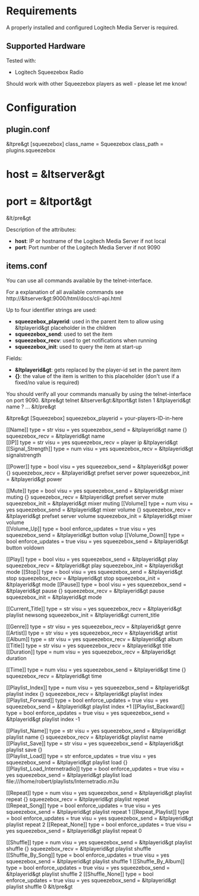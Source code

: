 # Requirements

A properly installed and configured Logitech Media Server is required.  

## Supported Hardware

Tested with:
* Logitech Squeezebox Radio

Should work with other Squeezebox players as well - please let me know!

# Configuration

## plugin.conf

&ltpre&gt
[squeezebox]
    class_name = Squeezebox
    class_path = plugins.squeezebox
#    host = &ltserver&gt
#    port = &ltport&gt
&lt/pre&gt

Description of the attributes:

* __host__: IP or hostname of the Logitech Media Server if not local
* __port__: Port number of the Logitech Media Server if not 9090

## items.conf

You can use all commands available by the telnet-interface.

For a explanation of all available commands see http://&ltserver&gt:9000/html/docs/cli-api.html

Up to four identifier strings are used:
* __squeezebox_playerid__: used in the parent item to allow using &ltplayerid&gt placeholder in the children
* __squeezebox_send__: used to set the item
* __squeezebox_recv__: used to get notifications when running
* __squeezebox_init__: used to query the item at start-up
 
Fields:
* __&ltplayerid&gt__: gets replaced by the player-id set in the parent item
* __{}__: the value of the item is written to this placeholder (don't use if a fixed/no value is required)

You should verify all your commands manually by using the telnet-interface on port 9090.
&ltpre&gt
telnet &ltserver&gt:&ltport&gt
listen 1
&ltplayerid&gt name ?
...
&lt/pre&gt

&ltpre&gt
[Squeezebox]
  squeezebox_playerid = your-players-ID-in-here

  [[Name]]
    type = str
    visu = yes
    squeezebox_send = &ltplayerid&gt name {}   
    squeezebox_recv = &ltplayerid&gt name    
  [[IP]]
    type = str
    visu = yes
    squeezebox_recv = player ip &ltplayerid&gt   
  [[Signal_Strength]]
    type = num
    visu = yes
    squeezebox_recv = &ltplayerid&gt signalstrength    

  [[Power]]
    type = bool
    visu = yes
    squeezebox_send = &ltplayerid&gt power {}
    squeezebox_recv = &ltplayerid&gt prefset server power
    squeezebox_init = &ltplayerid&gt power    
    
  [[Mute]]
    type = bool
    visu = yes
    squeezebox_send = &ltplayerid&gt mixer muting {}
    squeezebox_recv = &ltplayerid&gt prefset server mute
    squeezebox_init = &ltplayerid&gt mixer muting
  [[Volume]]
    type = num
    visu = yes
    squeezebox_send = &ltplayerid&gt mixer volume {}
    squeezebox_recv = &ltplayerid&gt prefset server volume
    squeezebox_init = &ltplayerid&gt mixer volume    
  [[Volume_Up]]
    type = bool
    enforce_updates = true
    visu = yes
    squeezebox_send = &ltplayerid&gt button volup
  [[Volume_Down]]
    type = bool
    enforce_updates = true
    visu = yes
    squeezebox_send = &ltplayerid&gt button voldown
    
  [[Play]]
    type = bool
    visu = yes
    squeezebox_send = &ltplayerid&gt play
    squeezebox_recv = &ltplayerid&gt play
    squeezebox_init = &ltplayerid&gt mode
  [[Stop]]
    type = bool
    visu = yes
    squeezebox_send = &ltplayerid&gt stop
    squeezebox_recv = &ltplayerid&gt stop
    squeezebox_init = &ltplayerid&gt mode
  [[Pause]]
    type = bool
    visu = yes
    squeezebox_send = &ltplayerid&gt pause {}
    squeezebox_recv = &ltplayerid&gt pause
    squeezebox_init = &ltplayerid&gt mode
    
  [[Current_Title]]
    type = str
    visu = yes
    squeezebox_recv = &ltplayerid&gt playlist newsong
    squeezebox_init = &ltplayerid&gt current_title

  [[Genre]]
    type = str
    visu = yes
    squeezebox_recv = &ltplayerid&gt genre
  [[Artist]]
    type = str
    visu = yes
    squeezebox_recv = &ltplayerid&gt artist
  [[Album]]
    type = str
    visu = yes
    squeezebox_recv = &ltplayerid&gt album
  [[Title]]
    type = str
    visu = yes
    squeezebox_recv = &ltplayerid&gt title
  [[Duration]]
    type = num
    visu = yes
    squeezebox_recv = &ltplayerid&gt duration

  [[Time]]
    type = num
    visu = yes
    squeezebox_send = &ltplayerid&gt time {}
    squeezebox_recv = &ltplayerid&gt time

  [[Playlist_Index]]
    type = num
    visu = yes
    squeezebox_send = &ltplayerid&gt playlist index {}
    squeezebox_recv = &ltplayerid&gt playlist index
  [[Playlist_Forward]]
    type = bool
    enforce_updates = true
    visu = yes
    squeezebox_send = &ltplayerid&gt playlist index +1
  [[Playlist_Backward]]
    type = bool
    enforce_updates = true
    visu = yes
    squeezebox_send = &ltplayerid&gt playlist index -1
    
  [[Playlist_Name]]
    type = str
    visu = yes
    squeezebox_send = &ltplayerid&gt playlist name {}
    squeezebox_recv = &ltplayerid&gt playlist name
  [[Playlist_Save]]
    type = str
    visu = yes
    squeezebox_send = &ltplayerid&gt playlist save {}   
  [[Playlist_Load]]
    type = str
    enforce_updates = true
    visu = yes
    squeezebox_send = &ltplayerid&gt playlist load {}
  [[Playlist_Load_Internetradio]]
    type = bool
    enforce_updates = true
    visu = yes
    squeezebox_send = &ltplayerid&gt playlist load file:///home/robert/playlists/Internetradio.m3u
    
  [[Repeat]]
    type = num
    visu = yes
    squeezebox_send = &ltplayerid&gt playlist repeat {}
    squeezebox_recv = &ltplayerid&gt playlist repeat    
  [[Repeat_Song]]
    type = bool
    enforce_updates = true
    visu = yes
    squeezebox_send = &ltplayerid&gt playlist repeat 1
  [[Repeat_Playlist]]
    type = bool
    enforce_updates = true
    visu = yes
    squeezebox_send = &ltplayerid&gt playlist repeat 2
  [[Repeat_None]]
    type = bool
    enforce_updates = true
    visu = yes
    squeezebox_send = &ltplayerid&gt playlist repeat 0
    
  [[Shuffle]]
    type = num
    visu = yes
    squeezebox_send = &ltplayerid&gt playlist shuffle {}
    squeezebox_recv = &ltplayerid&gt playlist shuffle    
  [[Shuffle_By_Song]]
    type = bool
    enforce_updates = true
    visu = yes
    squeezebox_send = &ltplayerid&gt playlist shuffle 1
  [[Shuffle_By_Album]]
    type = bool
    enforce_updates = true
    visu = yes
    squeezebox_send = &ltplayerid&gt playlist shuffle 2
  [[Shuffle_None]]
    type = bool
    enforce_updates = true
    visu = yes
    squeezebox_send = &ltplayerid&gt playlist shuffle 0 
&lt/pre&gt
